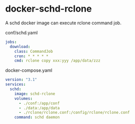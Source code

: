 # docker-schd-rclone
A schd docker image can execute rclone command job.

conf/schd.yaml
``` yaml
jobs:
  download:
    class: CommandJob
    cron: * * * * *
    cmd: rclone copy xxx:yyy /app/data/zzz
```

docker-compose.yaml

```yaml
version: "3.1"
services:
  schd:
    image: schd-rclone
    volumes:
      - ./conf:/app/conf
      - ./data:/app/data
      - ./rclone/rclone.conf:/config/rclone/rclone.conf
    command: schd daemon
```

